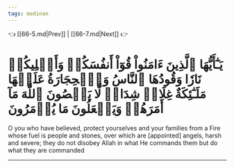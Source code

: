 ```yaml
---
tags: medinan
---
```


👈 [[66-5.md|Prev]] | [[66-7.md|Next]] 👉

# يَـٰٓأَيُّهَا ٱلَّذِينَ ءَامَنُواْ قُوٓاْ أَنفُسَكُمۡ وَأَهۡلِيكُمۡ نَارٗا وَقُودُهَا ٱلنَّاسُ وَٱلۡحِجَارَةُ عَلَيۡهَا مَلَـٰٓئِكَةٌ غِلَاظٞ شِدَادٞ لَّا يَعۡصُونَ ٱللَّهَ مَآ أَمَرَهُمۡ وَيَفۡعَلُونَ مَا يُؤۡمَرُونَ

O you who have believed, protect yourselves and your families from a Fire whose fuel is people and stones, over which are [appointed] angels, harsh and severe; they do not disobey Allah in what He commands them but do what they are commanded

---

